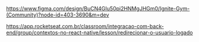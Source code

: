 https://www.figma.com/design/BuCN4GIu50pi2HNMgJHGm0/Ignite-Gym-(Community)?node-id=403-3690&m=dev


https://app.rocketseat.com.br/classroom/integracao-com-back-end/group/contextos-no-react-native/lesson/redirecionar-o-usuario-logado